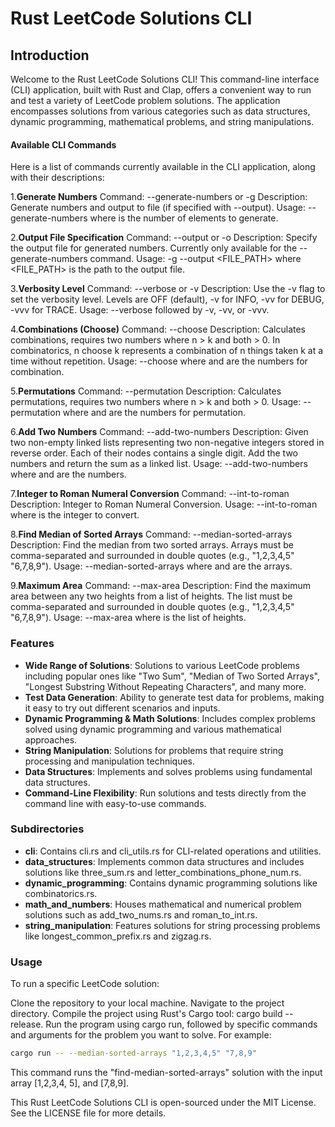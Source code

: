 # Rust LeetCode Solutions CLI
## Introduction
Welcome to the Rust LeetCode Solutions CLI! This command-line interface (CLI) application, built with Rust and Clap, offers a convenient way to run and test a variety of LeetCode problem solutions. The application encompasses solutions from various categories such as data structures, dynamic programming, mathematical problems, and string manipulations.

#### Available CLI Commands
Here is a list of commands currently available in the CLI application, along with their descriptions:

1.**Generate Numbers**
Command: --generate-numbers or -g
Description: Generate numbers and output to file (if specified with --output).
Usage: --generate-numbers <NUM> where <NUM> is the number of elements to generate.

2.**Output File Specification**
Command: --output or -o
Description: Specify the output file for generated numbers. Currently
only available for the --generate-numbers command.
Usage: -g --output <FILE_PATH> where <FILE_PATH> is the path to the output file.

3.**Verbosity Level**
Command: --verbose or -v
Description: Use the -v flag to set the verbosity level. Levels are OFF (default), -v for INFO, -vv for DEBUG, -vvv for TRACE.
Usage: --verbose followed by -v, -vv, or -vvv.

4.**Combinations (Choose)**
Command: --choose
Description: Calculates combinations, requires two numbers where n > k and both > 0. In combinatorics, n choose k represents a combination of n things taken k at a time without repetition.
Usage: --choose <n> <k> where <n> and <k> are the numbers for combination.

5.**Permutations**
Command: --permutation
Description: Calculates permutations, requires two numbers where n > k and both > 0.
Usage: --permutation <n> <k> where <n> and <k> are the numbers for permutation.

6.**Add Two Numbers**
Command: --add-two-numbers
Description: Given two non-empty linked lists representing two non-negative integers stored in reverse order. Each of their nodes contains a single digit. Add the two numbers and return the sum as a linked list.
Usage: --add-two-numbers <num1> <num2> where <num1> and <num2> are the numbers.

7.**Integer to Roman Numeral Conversion**
Command: --int-to-roman
Description: Integer to Roman Numeral Conversion.
Usage: --int-to-roman <NUMBER> where <NUMBER> is the integer to convert.

8.**Find Median of Sorted Arrays**
Command: --median-sorted-arrays
Description: Find the median from two sorted arrays. Arrays must be comma-separated and surrounded in double quotes (e.g., "1,2,3,4,5" "6,7,8,9").
Usage: --median-sorted-arrays <ARRAY1> <ARRAY2> where <ARRAY1> and <ARRAY2> are the arrays.

9.**Maximum Area**
Command: --max-area
Description: Find the maximum area between any two heights from a list of heights. The list must be comma-separated and surrounded in double quotes (e.g., "1,2,3,4,5" "6,7,8,9").
Usage: --max-area <HEIGHTS> where <HEIGHTS> is the list of heights.

### Features
* **Wide Range of Solutions**: Solutions to various LeetCode problems including popular ones like "Two Sum", "Median of Two Sorted Arrays", "Longest Substring Without Repeating Characters", and many more.
* **Test Data Generation**: Ability to generate test data for problems, making it easy to try out different scenarios and inputs.
* **Dynamic Programming & Math Solutions**: Includes complex problems solved using dynamic programming and various mathematical approaches.
* **String Manipulation**: Solutions for problems that require string processing and manipulation techniques.
* **Data Structures**: Implements and solves problems using fundamental data structures.
* **Command-Line Flexibility**: Run solutions and tests directly from the command line with easy-to-use commands.
### Subdirectories
* **cli**: Contains cli.rs and cli_utils.rs for CLI-related operations and utilities.
* **data_structures**: Implements common data structures and includes solutions like three_sum.rs and letter_combinations_phone_num.rs.
* **dynamic_programming**: Contains dynamic programming solutions like combinatorics.rs.
* **math_and_numbers**: Houses mathematical and numerical problem solutions such as add_two_nums.rs and roman_to_int.rs.
* **string_manipulation**: Features solutions for string processing problems like longest_common_prefix.rs and zigzag.rs.
### Usage
To run a specific LeetCode solution:

Clone the repository to your local machine.
Navigate to the project directory.
Compile the project using Rust's Cargo tool: cargo build --release.
Run the program using cargo run, followed by specific commands and arguments for the problem you want to solve.
For example:

```bash
cargo run -- --median-sorted-arrays "1,2,3,4,5" "7,8,9"
```
This command runs the "find-median-sorted-arrays" solution with the input array [1,2,3,4, 5], and [7,8,9].

This Rust LeetCode Solutions CLI is open-sourced under the MIT License. See the LICENSE file for more details.
